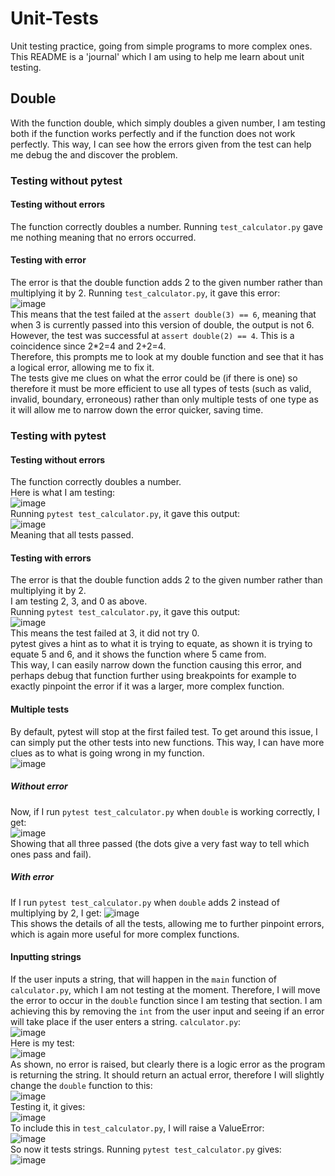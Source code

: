 # Unit-Tests
Unit testing practice, going from simple programs to more complex ones.  
This README is a 'journal' which I am using to help me learn about unit testing.
## Double
With the function double, which simply doubles a given number, I am testing both if the function works perfectly and if the function does not work perfectly.
This way, I can see how the errors given from the test can help me debug the and discover the problem.
### Testing without pytest
#### Testing without errors
The function correctly doubles a number. 
Running `test_calculator.py` gave me nothing meaning that no errors occurred.
#### Testing with error
The error is that the double function adds 2 to the given number rather than multiplying it by 2.
Running `test_calculator.py`, it gave this error:  
![image](https://github.com/user-attachments/assets/b6f36d54-e2e8-4c97-9681-dd0aa415c1c5)  
This means that the test failed at the `assert double(3) == 6`, meaning that when 3 is currently passed into this version of double, the output is not 6.  
However, the test was successful at `assert double(2) == 4`. This is a coincidence since 2*2=4 and 2+2=4.  
Therefore, this prompts me to look at my double function and see that it has a logical error, allowing me to fix it.  
The tests give me clues on what the error could be (if there is one) so therefore it must be more efficient to use all types of tests (such as valid, invalid, boundary, erroneous) rather than only multiple tests of one type as it will allow me to narrow down the error quicker, saving time.
### Testing with pytest
#### Testing without errors
The function correctly doubles a number.  
Here is what I am testing:  
![image](https://github.com/user-attachments/assets/86f6b9a1-dcee-4c38-9141-97d513fb5b8c)  
Running `pytest test_calculator.py`, it gave this output:  
![image](https://github.com/user-attachments/assets/bd6c1e0a-b821-4705-88fe-ab3c88ac5980)  
Meaning that all tests passed. 
#### Testing with errors
The error is that the double function adds 2 to the given number rather than multiplying it by 2.  
I am testing 2, 3, and 0 as above.  
Running `pytest test_calculator.py`, it gave this output:  
![image](https://github.com/user-attachments/assets/0d68cc31-fc90-4979-93a8-b27ab5d86490)  
This means the test failed at 3, it did not try 0.  
pytest gives a hint as to what it is trying to equate, as shown it is trying to equate 5 and 6, and it shows the function where 5 came from.  
This way, I can easily narrow down the function causing this error, and perhaps debug that function further using breakpoints for example to exactly pinpoint the error if it was a larger, more complex function.  
#### Multiple tests
By default, pytest will stop at the first failed test. To get around this issue, I can simply put the other tests into new functions. This way, I can have more clues as to what is going wrong in my function.  
![image](https://github.com/user-attachments/assets/90790bc6-939d-4015-9f3b-ee5f7186815d)  
##### Without error
Now, if I run `pytest test_calculator.py` when `double` is working correctly, I get:  
![image](https://github.com/user-attachments/assets/e6ff47e9-7ef4-456f-ac62-410f5da917db)  
Showing that all three passed (the dots give a very fast way to tell which ones pass and fail).
##### With error
If I run `pytest test_calculator.py` when `double` adds 2 instead of multiplying by 2, I get:
![image](https://github.com/user-attachments/assets/d50934b4-a0ff-4434-b3f4-41b28a609813)  
This shows the details of all the tests, allowing me to further pinpoint errors, which is again more useful for more complex functions.
#### Inputting strings
If the user inputs a string, that will happen in the `main` function of `calculator.py`, which I am not testing at the moment. Therefore, I will move the error to occur in the `double` function since I am testing that section. I am achieving this by removing the `int` from the user input and seeing if an error will take place if the user enters a string.
`calculator.py`:  
![image](https://github.com/user-attachments/assets/26f25d89-fedd-4497-a81d-55bd61ca224c)  
Here is my test:  
![image](https://github.com/user-attachments/assets/ef90942e-e6ef-4016-89f3-6074f5550996)  
As shown, no error is raised, but clearly there is a logic error as the program is returning the string.
It should return an actual error, therefore I will slightly change the `double` function to this:  
![image](https://github.com/user-attachments/assets/03dd3209-84b6-4433-9050-134b35b1d8c6)  
Testing it, it gives:  
![image](https://github.com/user-attachments/assets/944a2de2-4fcd-4b6d-9943-f48d433f0a6d)  
To include this in `test_calculator.py`, I will raise a ValueError:  
![image](https://github.com/user-attachments/assets/21105a10-f313-4ba3-ae62-773fa1888f96)  
So now it tests strings. Running `pytest test_calculator.py` gives:  
![image](https://github.com/user-attachments/assets/8d17a0bd-1fff-4182-9fe6-8b79df265936)  
